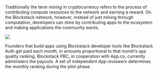 Traditionally the term _mining_ in cryptocurrency refers to the process of
contributing compute resources to the network and earning a reward. On the
Blockstack network, however, instead of just mining through computation,
developers can mine by contributing apps to the ecosystem and making
applications the community wants.

![](images/mining-image.png)

Founders that build apps using Blockstack developer tools like Blockstack Auth
get paid each month, in amounts proportional to that month’s app quality
ranking. Blockstack PBC, in cooperation with App.co, currently administers the
payouts. A set of independent _App reviewers_ determines the monthly ranking
during the pilot phase.
